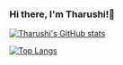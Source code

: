 ### Hi there, I'm Tharushi!👋

[![Tharushi's GitHub stats](https://github-readme-stats-sigma-five.vercel.app/api?username=Tharushi-Chethana&hide=prs&show_icons=true&theme=tokyonight)](https://github.com/Tharushi-Chethana)


[![Top Langs](https://github-readme-stats-sigma-five.vercel.app/api/top-langs/?username=Tharushi-Chethana&layout=compact&theme=tokyonight)](https://github.com/Sewmi1216)
>
